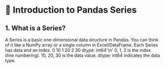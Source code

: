 # 📌 Introduction to Pandas Series
## 1. What is a Series?
A Series is a basic one-dimensional data structure in Pandas. You can think of it like a NumPy array or a single column in Excel/DataFrame. Each Series has data and an index.
0    10
1    20
2    30
dtype: int64'\n'
0, 1, 2 is the index (line numbering).
10, 20, 30 is the data value.
dtype: int64 indicates the data type.
